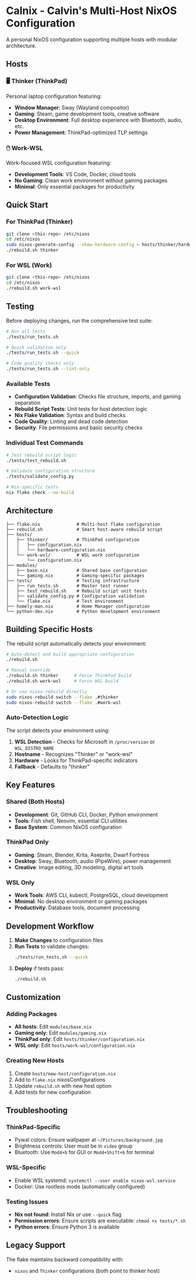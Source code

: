 # Calnix - Calvin's Multi-Host NixOS Configuration

A personal NixOS configuration supporting multiple hosts with modular architecture.

## Hosts

### 🖥️ Thinker (ThinkPad)
Personal laptop configuration featuring:
- **Window Manager**: Sway (Wayland compositor)
- **Gaming**: Steam, game development tools, creative software
- **Desktop Environment**: Full desktop experience with Bluetooth, audio, etc.
- **Power Management**: ThinkPad-optimized TLP settings

### 🖱️ Work-WSL
Work-focused WSL configuration featuring:
- **Development Tools**: VS Code, Docker, cloud tools
- **No Gaming**: Clean work environment without gaming packages
- **Minimal**: Only essential packages for productivity

## Quick Start

### For ThinkPad (Thinker)
```bash
git clone <this-repo> /etc/nixos
cd /etc/nixos
sudo nixos-generate-config --show-hardware-config > hosts/thinker/hardware-configuration.nix
./rebuild.sh thinker
```

### For WSL (Work)
```bash
git clone <this-repo> /etc/nixos
cd /etc/nixos
./rebuild.sh work-wsl
```

## Testing

Before deploying changes, run the comprehensive test suite:

```bash
# Run all tests
./tests/run_tests.sh

# Quick validation only
./tests/run_tests.sh --quick

# Code quality checks only
./tests/run_tests.sh --lint-only
```

### Available Tests

- **Configuration Validation**: Checks file structure, imports, and gaming separation
- **Rebuild Script Tests**: Unit tests for host detection logic
- **Nix Flake Validation**: Syntax and build checks
- **Code Quality**: Linting and dead code detection
- **Security**: File permissions and basic security checks

### Individual Test Commands

```bash
# Test rebuild script logic
./tests/test_rebuild.sh

# Validate configuration structure
./tests/validate_config.py

# Nix-specific tests
nix flake check --no-build
```

## Architecture

```
├── flake.nix              # Multi-host flake configuration
├── rebuild.sh             # Smart host-aware rebuild script
├── hosts/
│   ├── thinker/           # ThinkPad configuration
│   │   ├── configuration.nix
│   │   └── hardware-configuration.nix
│   └── work-wsl/          # WSL work configuration
│       └── configuration.nix
├── modules/
│   ├── base.nix           # Shared base configuration
│   └── gaming.nix         # Gaming-specific packages
├── tests/                 # Testing infrastructure
│   ├── run_tests.sh       # Master test runner
│   ├── test_rebuild.sh    # Rebuild script unit tests
│   ├── validate_config.py # Configuration validation
│   └── flake.nix          # Test environment
├── homely-man.nix         # Home Manager configuration
└── python-dev.nix         # Python development environment
```

## Building Specific Hosts

The rebuild script automatically detects your environment:

```bash
# Auto-detect and build appropriate configuration
./rebuild.sh

# Manual override
./rebuild.sh thinker      # Force ThinkPad build
./rebuild.sh work-wsl     # Force WSL build

# Or use nixos-rebuild directly
sudo nixos-rebuild switch --flake .#thinker
sudo nixos-rebuild switch --flake .#work-wsl
```

### Auto-Detection Logic

The script detects your environment using:
1. **WSL Detection** - Checks for Microsoft in `/proc/version` or `WSL_DISTRO_NAME`
2. **Hostname** - Recognizes "Thinker" or "work-wsl"
3. **Hardware** - Looks for ThinkPad-specific indicators
4. **Fallback** - Defaults to "thinker"

## Key Features

### Shared (Both Hosts)
- **Development**: Git, GitHub CLI, Docker, Python environment
- **Tools**: Fish shell, Neovim, essential CLI utilities
- **Base System**: Common NixOS configuration

### ThinkPad Only
- **Gaming**: Steam, Blender, Krita, Aseprite, Dwarf Fortress
- **Desktop**: Sway, Bluetooth, audio (PipeWire), power management
- **Creative**: Image editing, 3D modeling, digital art tools

### WSL Only
- **Work Tools**: AWS CLI, kubectl, PostgreSQL, cloud development
- **Minimal**: No desktop environment or gaming packages
- **Productivity**: Database tools, document processing

## Development Workflow

1. **Make Changes** to configuration files
2. **Run Tests** to validate changes:
   ```bash
   ./tests/run_tests.sh --quick
   ```
3. **Deploy** if tests pass:
   ```bash
   ./rebuild.sh
   ```

## Customization

### Adding Packages
- **All hosts**: Edit `modules/base.nix`
- **Gaming only**: Edit `modules/gaming.nix`
- **ThinkPad only**: Edit `hosts/thinker/configuration.nix`
- **WSL only**: Edit `hosts/work-wsl/configuration.nix`

### Creating New Hosts
1. Create `hosts/new-host/configuration.nix`
2. Add to `flake.nix` nixosConfigurations
3. Update `rebuild.sh` with new host option
4. Add tests for new configuration

## Troubleshooting

### ThinkPad-Specific
- Pywal colors: Ensure wallpaper at `~/Pictures/background.jpg`
- Brightness controls: User must be in `video` group
- Bluetooth: Use `Mod4+b` for GUI or `Mod4+Shift+b` for terminal

### WSL-Specific  
- Enable WSL systemd: `systemctl --user enable nixos-wsl.service`
- Docker: Use rootless mode (automatically configured)

### Testing Issues
- **Nix not found**: Install Nix or use `--quick` flag
- **Permission errors**: Ensure scripts are executable: `chmod +x tests/*.sh`
- **Python errors**: Ensure Python 3 is available

## Legacy Support

The flake maintains backward compatibility with:
- `nixos` and `Thinker` configurations (both point to thinker host)

